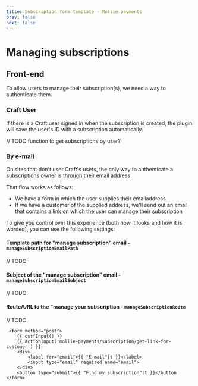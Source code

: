 ```yaml
---
title: Subscription form template - Mollie payments
prev: false
next: false
---
```


# Managing subscriptions

## Front-end
To allow users to manage their subscription(s), we need a way to authenticate them. 

### Craft User
If there is a Craft user signed in when the subscription is created, the plugin will save the user's ID with a subscription automatically.

// TODO function to get subscriptions by user?


### By e-mail
On sites that don't user Craft's users, the only way to authenticate a subscriptions owner is through their email address.

That flow works as follows:
- We have a form in which the user supplies their emailaddress
- If we have a customer of the supplied address, we'll send out an email that contains a link on which the user can manage their subscription

To give you control over this experience (both how it looks and how it is worded), you can use the following settings:
<br>

#### Template path for "manage subscription" email  - `manageSubscriptionEmailPath`
// TODO

#### Subject of the "manage subscription" email - `manageSubscriptionEmailSubject`
// TODO

#### Route/URL to the "manage your subscription - `manageSubscriptionRoute`
// TODO



````twig
 <form method="post">
    {{ csrfInput() }}
    {{ actionInput('mollie-payments/subscription/get-link-for-customer') }}
    <div>
        <label for="email">{{ "E-mail"|t }}</label>
        <input type="email" required name="email">
    </div>
    <button type="submit">{{ "Find my subscription"|t }}</button 
</form>
````